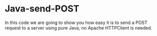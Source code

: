 Java-send-POST
==============

In this code we are going to show you how easy it is to send a POST request to a server using pure Java, no Apache HTTPClient is needed.
